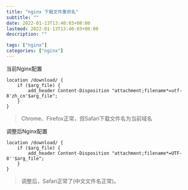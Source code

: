 ```yaml
---
title: "nginx 下载文件重命名"
subtitle: ""
date: 2022-01-13T13:40:03+08:00
lastmod: 2022-01-13T13:40:03+08:00
description: ""

tags: ["nginx"]
categories: ["nginx"]
---
```


当前Nginx配置

```
location /download/ {
    if ($arg_file) {
        add_header Content-Disposition "attachment;filename*=utf-8'zh_cn'$arg_file";
    }
}
```

> Chrome、Firefox正常，但Safari下载文件名为当前域名

调整后Nginx配置

```
location /download/ {
    if ($arg_file) {
        add_header Content-Disposition "attachment;filename*=UTF-8''$arg_file";
    }
}
```

> 调整后，Safari正常了(中文文件名正常)。
